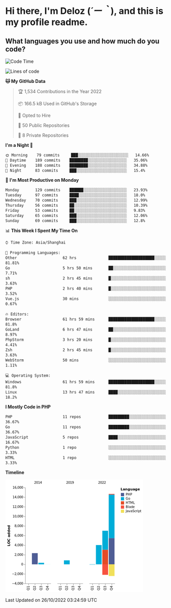# **Hi there, I'm Deloz (*´ー｀*), and this is my profile readme.**
<!--  [![Profile views](https://gpvc.arturio.dev/dank-del)](https://github.com/dank-del) -->
## **What languages you use and how much do you code?**

<!--START_SECTION:waka-->
![Code Time](http://img.shields.io/badge/Code%20Time-133%20hrs%2045%20mins-blue)

![Lines of code](https://img.shields.io/badge/From%20Hello%20World%20I%27ve%20Written-24%20Thousand%20lines%20of%20code-blue)

**🐱 My GitHub Data** 

> 🏆 1,534 Contributions in the Year 2022
 > 
> 📦 166.5 kB Used in GitHub's Storage 
 > 
> 💼 Opted to Hire
 > 
> 📜 50 Public Repositories 
 > 
> 🔑 8 Private Repositories  
 > 
**I'm a Night 🦉** 

```text
🌞 Morning    79 commits     ███░░░░░░░░░░░░░░░░░░░░░░   14.66% 
🌆 Daytime    189 commits    ████████░░░░░░░░░░░░░░░░░   35.06% 
🌃 Evening    188 commits    ████████░░░░░░░░░░░░░░░░░   34.88% 
🌙 Night      83 commits     ███░░░░░░░░░░░░░░░░░░░░░░   15.4%

```
📅 **I'm Most Productive on Monday** 

```text
Monday       129 commits    ██████░░░░░░░░░░░░░░░░░░░   23.93% 
Tuesday      97 commits     ████░░░░░░░░░░░░░░░░░░░░░   18.0% 
Wednesday    70 commits     ███░░░░░░░░░░░░░░░░░░░░░░   12.99% 
Thursday     56 commits     ██░░░░░░░░░░░░░░░░░░░░░░░   10.39% 
Friday       53 commits     ██░░░░░░░░░░░░░░░░░░░░░░░   9.83% 
Saturday     65 commits     ███░░░░░░░░░░░░░░░░░░░░░░   12.06% 
Sunday       69 commits     ███░░░░░░░░░░░░░░░░░░░░░░   12.8%

```


📊 **This Week I Spent My Time On** 

```text
⌚︎ Time Zone: Asia/Shanghai

💬 Programming Languages: 
Other                    62 hrs              ████████████████████░░░░░   81.81% 
Go                       5 hrs 50 mins       ██░░░░░░░░░░░░░░░░░░░░░░░   7.71% 
sh                       2 hrs 45 mins       █░░░░░░░░░░░░░░░░░░░░░░░░   3.63% 
PHP                      2 hrs 40 mins       █░░░░░░░░░░░░░░░░░░░░░░░░   3.52% 
Vue.js                   30 mins             ░░░░░░░░░░░░░░░░░░░░░░░░░   0.67%

🔥 Editors: 
Browser                  61 hrs 59 mins      ████████████████████░░░░░   81.8% 
GoLand                   6 hrs 47 mins       ██░░░░░░░░░░░░░░░░░░░░░░░   8.97% 
PhpStorm                 3 hrs 20 mins       █░░░░░░░░░░░░░░░░░░░░░░░░   4.41% 
Zsh                      2 hrs 45 mins       █░░░░░░░░░░░░░░░░░░░░░░░░   3.63% 
WebStorm                 50 mins             ░░░░░░░░░░░░░░░░░░░░░░░░░   1.11%

💻 Operating System: 
Windows                  61 hrs 59 mins      ████████████████████░░░░░   81.8% 
Linux                    13 hrs 47 mins      ████░░░░░░░░░░░░░░░░░░░░░   18.2%

```

**I Mostly Code in PHP** 

```text
PHP                      11 repos            █████████░░░░░░░░░░░░░░░░   36.67% 
Go                       11 repos            █████████░░░░░░░░░░░░░░░░   36.67% 
JavaScript               5 repos             ████░░░░░░░░░░░░░░░░░░░░░   16.67% 
Python                   1 repo              ░░░░░░░░░░░░░░░░░░░░░░░░░   3.33% 
HTML                     1 repo              ░░░░░░░░░░░░░░░░░░░░░░░░░   3.33%

```


**Timeline**

![Chart not found](https://raw.githubusercontent.com/deloz/deloz/main/charts/bar_graph.png) 


 Last Updated on 26/10/2022 03:24:59 UTC
<!--END_SECTION:waka-->
